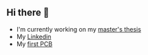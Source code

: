 ## Hi there 👋

<!--
**TIT8/TIT8** is a ✨ _special_ ✨ repository because its `README.md` (this file) appears on your GitHub profile.

Here are some ideas to get you started:

- 🔭 I’m currently working on ...
- 🌱 I’m currently learning ...
- 👯 I’m looking to collaborate on ...
- 🤔 I’m looking for help with ...
- 💬 Ask me about ...
- 📫 How to reach me: ...
- 😄 Pronouns: ...
- ⚡ Fun fact: ...
-->

- I'm currently working on my [master's thesis](https://thesis-master.netlify.app/)
- My [Linkedin](https://thesis-master.netlify.app/)
- My [first PCB](https://github.com/TIT8/STM32_workspace/blob/master/README.md)
